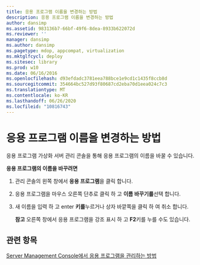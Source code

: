 ```yaml
---
title: 응용 프로그램 이름을 변경하는 방법
description: 응용 프로그램 이름을 변경하는 방법
author: dansimp
ms.assetid: 983136b7-66bf-49f6-8dea-8933b622072d
ms.reviewer: ''
manager: dansimp
ms.author: dansimp
ms.pagetype: mdop, appcompat, virtualization
ms.mktglfcycl: deploy
ms.sitesec: library
ms.prod: w10
ms.date: 06/16/2016
ms.openlocfilehash: d93efdadc3781eea788bce1e9cd1c1435f8ccb8d
ms.sourcegitcommit: 354664bc527d93f80687cd2eba70d1eea024c7c3
ms.translationtype: MT
ms.contentlocale: ko-KR
ms.lasthandoff: 06/26/2020
ms.locfileid: "10816743"
---
```

# 응용 프로그램 이름을 변경하는 방법


응용 프로그램 가상화 서버 관리 콘솔을 통해 응용 프로그램의 이름을 바꿀 수 있습니다.

**응용 프로그램의 이름을 바꾸려면**

1.  관리 콘솔의 왼쪽 창에서 **응용 프로그램**을 클릭 합니다.

2.  응용 프로그램을 마우스 오른쪽 단추로 클릭 하 고 **이름 바꾸기를**선택 합니다.

3.  새 이름을 입력 하 고 enter **키를**누르거나 상자 바깥쪽을 클릭 하 여 취소 합니다.

    **참고**  오른쪽 창에서 응용 프로그램을 강조 표시 하 고 **F2**키를 누를 수도 있습니다.

     

## 관련 항목


[Server Management Console에서 응용 프로그램을 관리하는 방법](how-to-manage-applications-in-the-server-management-console.md)

 

 






